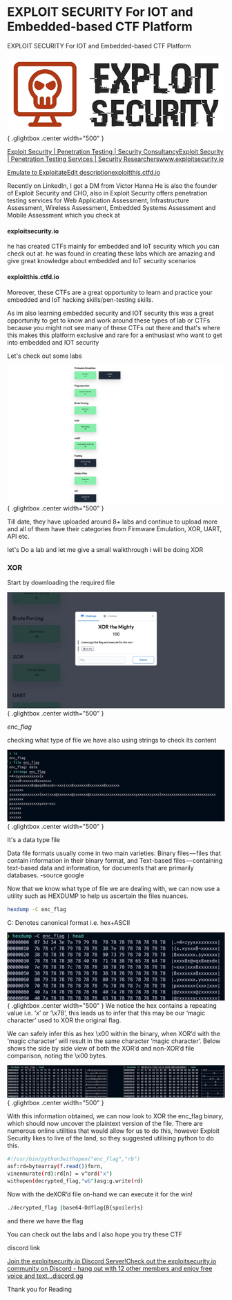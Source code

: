 # EXPLOIT SECURITY For IOT and Embedded-based CTF Platform

EXPLOIT SECURITY For IOT and Embedded-based CTF Platform


![Open Lightbox](../assets/es1.webp){ .glightbox .center width="500" }


[Exploit Security | Penetration Testing | Security ConsultancyExploit Security | Penetration Testing Services | Security Researcherswww.exploitsecurity.io](https://www.exploitsecurity.io/)

[](https://www.exploitsecurity.io/)

[Emulate to ExploitateEdit descriptionexploitthis.ctfd.io](https://exploitthis.ctfd.io/)

[](https://exploitthis.ctfd.io/)

Recently on LinkedIn, I got a DM from Victor Hanna He is also the founder of Exploit Security and CHO, also in Exploit Security offers penetration testing services for Web Application Assessment, Infrastructure Assessment, Wireless Assessment, Embedded Systems Assessment and Mobile Assessment which you check at

#### exploitsecurity.io

he has created CTFs mainly for embedded and IoT security which you can check out at. he was found in creating these labs which are amazing and give great knowledge about embedded and IoT security scenarios

#### exploitthis.ctfd.io

Moreover, these CTFs are a great opportunity to learn and practice your embedded and IoT hacking skills/pen-testing skills.

As im also learning embedded security and IOT security this was a great opportunity to get to know and work around these types of lab or CTFs because you might not see many of these CTFs out there and that's where this makes this platform exclusive and rare for a enthusiast who want to get into embedded and IOT security

Let's check out some labs

![Open Lightbox](../assets/es2.webp){ .glightbox .center width="500" }

Till date, they have uploaded around 8+ labs and continue to upload more and all of them have their categories from Firmware Emulation, XOR, UART, API etc.

let's Do a lab and let me give a small walkthrough i will be doing XOR

### XOR

Start by downloading the required file

![Open Lightbox](../assets/es3.webp){ .glightbox .center width="500" }

*enc_flag*

checking what type of file we have also using strings to check its content


![Open Lightbox](../assets/es4.webp){ .glightbox .center width="500" }

It's a data type file

Data file formats usually come in two main varieties: Binary files — files that contain information in their binary format, and Text-based files — containing text-based data and information, for documents that are primarily databases. -source google

Now that we know what type of file we are dealing with, we can now use a utility such as HEXDUMP to help us ascertain the files nuances.

```bash linenums="1"
hexdump -C enc_flag
```

C: Denotes canonical format i.e. hex+ASCII

![Open Lightbox](../assets/es5.webp){ .glightbox .center width="500" }
We notice the hex contains a repeating value i.e. ‘x’ or ‘\x78’, this leads us to infer that this may be our ‘magic character’ used to XOR the original flag.

We can safely infer this as hex \x00 within the binary, when XOR’d with the ‘magic character’ will result in the same character ‘magic character’. Below shows the side by side view of both the XOR’d and non-XOR’d file comparison, noting the \x00 bytes.

![Open Lightbox](../assets/es6.webp){ .glightbox .center width="500" }

With this information obtained, we can now look to XOR the enc_flag binary, which should now uncover the plaintext version of the file. There are numerous online utilities that would allow for us to do this, however Exploit Security likes to live of the land, so they suggested utilising python to do this.

```bash
#!/usr/bin/python3withopen("enc_flag","rb")
asf:rd=bytearray(f.read())forn,
vinenmurate(rd):rd[n] = v^ord("x")
withopen(decrypted_flag,"wb")asg:g.write(rd)
```

Now with the deXOR’d file on-hand we can execute it for the win!

```bash
./decrypted_flag |base64-Ddflag{B{spoiler}s}
```

and there we have the flag

You can check out the labs and I also hope you try these CTF

discord link

[Join the exploitsecurity.io Discord Server!Check out the exploitsecurity.io community on Discord - hang out with 12 other members and enjoy free voice and text…discord.gg](https://discord.gg/bSYGc5nP)

[](https://discord.gg/bSYGc5nP)

Thank you for Reading

